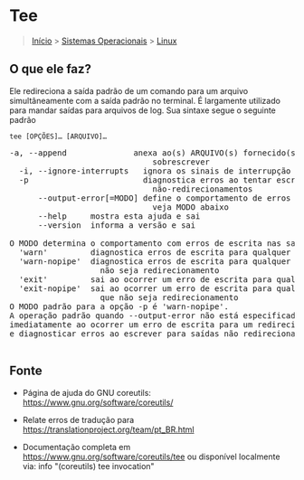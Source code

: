 Tee
================================

> [Início](index.md) > [Sistemas Operacionais](index.md#SistemasOperacionais) > [Linux](index.md#Linux)

O que ele faz?
------------------------------

Ele redireciona a saída padrão de um comando para um arquivo simultâneamente com a saída padrão no terminal. É largamente utilizado para mandar saídas para arquivos de log. Sua sintaxe segue o seguinte padrão

`tee [OPÇÕES]… [ARQUIVO]…`

<pre>
-a, --append              anexa ao(s) ARQUIVO(s) fornecido(s) em vez de
                              sobrescrever
  -i, --ignore-interrupts   ignora os sinais de interrupção
  -p                        diagnostica erros ao tentar escrever para
                              não-redirecionamentos
      --output-error[=MODO] define o comportamento de erros de escrita;
                              veja MODO abaixo
      --help     mostra esta ajuda e sai
      --version  informa a versão e sai

O MODO determina o comportamento com erros de escrita nas saídas:
  'warn'         diagnostica erros de escrita para qualquer saída
  'warn-nopipe'  diagnostica erros de escrita para qualquer saída que
                   não seja redirecionamento
  'exit'         sai ao ocorrer um erro de escrita para qualquer saída
  'exit-nopipe'  sai ao ocorrer um erro de escrita para qualquer saída
                   que não seja redirecionamento
O MODO padrão para a opção -p é 'warn-nopipe'.
A operação padrão quando --output-error não está especificada é sair
imediatamente ao ocorrer um erro de escrita para um redirecionamento,
e diagnosticar erros ao escrever para saídas não redirecionamento.

</pre>

Fonte
------------------------

* Página de ajuda do GNU coreutils: <https://www.gnu.org/software/coreutils/>

* Relate erros de tradução para <https://translationproject.org/team/pt_BR.html>

* Documentação completa em <https://www.gnu.org/software/coreutils/tee> ou disponível localmente via: info "(coreutils) tee invocation"
